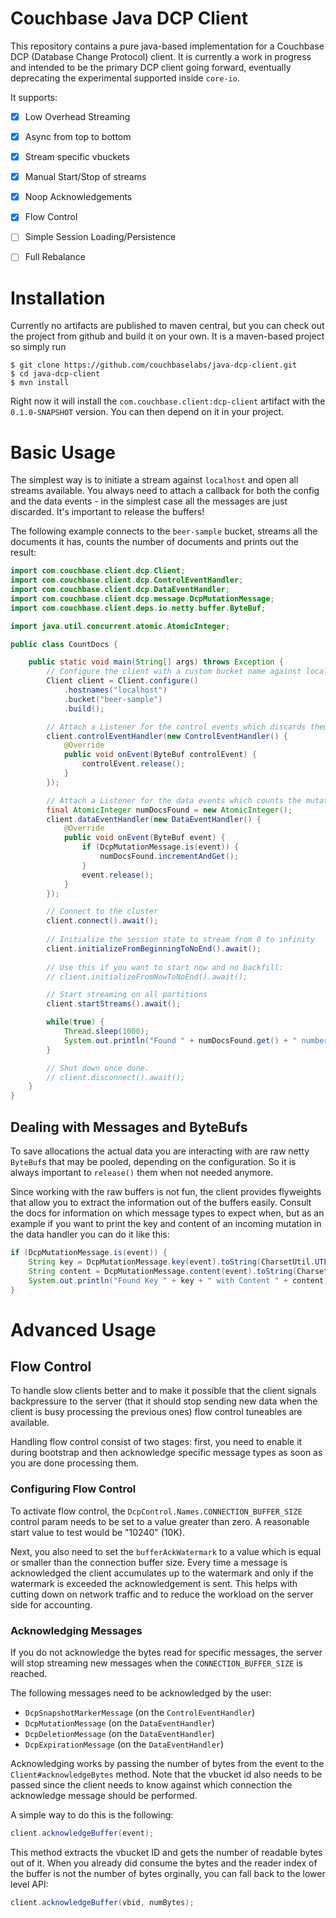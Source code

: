 # Couchbase Java DCP Client
This repository contains a pure java-based implementation for a Couchbase
DCP (Database Change Protocol) client. It is currently a work in progress
and intended to be the primary DCP client going forward, eventually 
deprecating the experimental supported inside `core-io`.

It supports:

 - [x] Low Overhead Streaming
 - [x] Async from top to bottom
 - [x] Stream specific vbuckets
 - [x] Manual Start/Stop of streams
 - [x] Noop Acknowledgements
 - [x] Flow Control
 - [ ] Simple Session Loading/Persistence

 - [ ] Full Rebalance

# Installation
Currently no artifacts are published to maven central, but you can check
out the project from github and build it on your own. It is a maven-based
project so simply run

```
$ git clone https://github.com/couchbaselabs/java-dcp-client.git
$ cd java-dcp-client
$ mvn install
```

Right now it will install the `com.couchbase.client:dcp-client` artifact
with the `0.1.0-SNAPSHOT` version. You can then depend on it in your
project.

# Basic Usage
The simplest way is to initiate a stream against `localhost` and open
all streams available. You always need to attach a callback for both the
config and the data events - in the simplest case all the messages are
just discarded. It's important to release the buffers!

The following example connects to the `beer-sample` bucket, streams
all the documents it has, counts the number of documents and prints
out the result:

```java
import com.couchbase.client.dcp.Client;
import com.couchbase.client.dcp.ControlEventHandler;
import com.couchbase.client.dcp.DataEventHandler;
import com.couchbase.client.dcp.message.DcpMutationMessage;
import com.couchbase.client.deps.io.netty.buffer.ByteBuf;

import java.util.concurrent.atomic.AtomicInteger;

public class CountDocs {

    public static void main(String[] args) throws Exception {
        // Configure the client with a custom bucket name against localhost.
        Client client = Client.configure()
            .hostnames("localhost")
            .bucket("beer-sample")
            .build();

        // Attach a Listener for the control events which discards them all.
        client.controlEventHandler(new ControlEventHandler() {
            @Override
            public void onEvent(ByteBuf controlEvent) {
                controlEvent.release();
            }
        });

        // Attach a Listener for the data events which counts the mutations.
        final AtomicInteger numDocsFound = new AtomicInteger();
        client.dataEventHandler(new DataEventHandler() {
            @Override
            public void onEvent(ByteBuf event) {
                if (DcpMutationMessage.is(event)) {
                    numDocsFound.incrementAndGet();
                }
                event.release();
            }
        });

        // Connect to the cluster
        client.connect().await();
        
        // Initialize the session state to stream from 0 to infinity
        client.initializeFromBeginningToNoEnd().await();
        
        // Use this if you want to start now and no backfill:
        // client.initializeFromNowToNoEnd().await();

        // Start streaming on all partitions
        client.startStreams().await();

        while(true) {
            Thread.sleep(1000);
            System.out.println("Found " + numDocsFound.get() + " number of docs so far.");
        }

        // Shut down once done.
        // client.disconnect().await();
    }
}
```

## Dealing with Messages and ByteBufs
To save allocations the actual data you are interacting with are raw
netty `ByteBuf`s that may be pooled, depending on the configuration. So
it is always important to `release()` them when not needed anymore.

Since working with the raw buffers is not fun, the client provides
flyweights that allow you to extract the information out of the buffers
easily. Consult the docs for information on which message types to expect
when, but as an example if you want to print the key and content of an 
incoming mutation in the data handler you can do it like this:

```java
if (DcpMutationMessage.is(event)) {
    String key = DcpMutationMessage.key(event).toString(CharsetUtil.UTF_8);
    String content = DcpMutationMessage.content(event).toString(CharsetUtil.UTF_8);
    System.out.println("Found Key " + key + " with Content " + content);
}
```


# Advanced Usage

## Flow Control
To handle slow clients better and to make it possible that the client signals
backpressure to the server (that it should stop sending new data when the
client is busy processing the previous ones) flow control tuneables are
available.

Handling flow control consist of two stages: first, you need to enable
it during bootstrap and then acknowledge specific message types as soon
as you are done processing them.

### Configuring Flow Control
To activate flow control, the `DcpControl.Names.CONNECTION_BUFFER_SIZE`
control param needs to be set to a value greater than zero. A reasonable
start value to test would be "10240" (10K).

Next, you also need to set the `bufferAckWatermark` to a value which is
equal or smaller than the connection buffer size. Every time a message
is acknowledged the client accumulates up to the watermark and only if
the watermark is exceeded the acknowledgement is sent. This helps with
cutting down on network traffic and to reduce the workload on the server
side for accounting.

### Acknowledging Messages
If you do not acknowledge the bytes read for specific messages, the server
will stop streaming new messages when the `CONNECTION_BUFFER_SIZE` is
reached.

The following messages need to be acknowledged by the user:

 - `DcpSnapshotMarkerMessage` (on the `ControlEventHandler`)
 - `DcpMutationMessage` (on the `DataEventHandler`)
 - `DcpDeletionMessage` (on the `DataEventHandler`)
 - `DcpExpirationMessage` (on the `DataEventHandler`)
 
Acknowledging works by passing the number of bytes from the event to the
`Client#acknowledgeBytes` method. Note that the vbucket id also needs to
be passed since the client needs to know against which connection the
acknowledge message should be performed.

A simple way to do this is the following:

```java
client.acknowledgeBuffer(event);
```

This method extracts the vbucket ID and gets the number of readable bytes
out of it. When you already did consume the bytes and the reader index
of the buffer is not the number of bytes orginally, you can fall back to
the lower level API:

```java
client.acknowledgeBuffer(vbid, numBytes);
```

